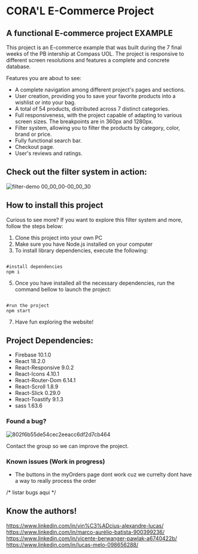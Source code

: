 # CORA'L E-Commerce Project

## A functional E-commerce project EXAMPLE

This project is an E-commerce example that was built during the 7 final weeks of the PB intership at Compass UOL. The project is responsive to different screen resolutions and features a complete and concrete database.

Features you are about to see:

* A complete navigation among different project's pages and sections.
* User creation, providing you to save your favorite products into a wishlist or into your bag.
* A total of 54 products, distributed across 7 distinct categories.
* Full responsiveness, with the project capable of adapting to various screen sizes. The breakpoints are in 360px and 1280px.
* Filter system, allowing you to filter the products by category, color, brand or price.
* Fully functional search bar.
* Checkout page.
* User's reviews and ratings.

## Check out the filter system in action:

![filter-demo 00_00_00-00_00_30](https://github.com/MARCOadb/Desafio-Compass-4/assets/106601114/eb434048-ad70-4218-87a7-9314246119c7)

## How to install this project

Curious to see more? If you want to explore this filter system and more, follow the steps below:

1. Clone this project into your own PC
2. Make sure you have Node.js installed on your computer
3. To install library dependencies, execute the following:
  ```shell

  #install dependencies
  npm i

```
5. Once you have installed all the necessary dependencies, run the command bellow to launch the project:
  ```shell

  #run the project
  npm start

```
7. Have fun exploring the website!

## Project Dependencies:

* Firebase 10.1.0
* React 18.2.0
* React-Responsive 9.0.2
* React-Icons 4.10.1
* React-Router-Dom 6.14.1
* React-Scroll 1.8.9
* React-Slick 0.29.0
* React-Toastify 9.1.3
* sass 1.63.6

### Found a bug?

![802f6b55de54cec2eeacc6df2d7cb464](https://github.com/MARCOadb/Desafio-Compass-4/assets/106601114/e2acf184-2fdf-4691-acd1-d756f387a447)

Contact the group so we can improve the project.

### Known issues (Work in progress)

* The buttons in the myOrders page dont work cuz we currelty dont have a way to really process the order

/* listar bugs aqui */

## Know the authors!

https://www.linkedin.com/in/vin%C3%ADcius-alexandre-lucas/
<br/>
https://www.linkedin.com/in/marco-aurélio-batista-900399236/
<br/>
https://www.linkedin.com/in/vicente-berwanger-pawlak-a6740422b/
<br/>
https://www.linkedin.com/in/lucas-melo-098656288/
